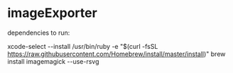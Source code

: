 # imageExporter

dependencies to run:

xcode-select --install
/usr/bin/ruby -e "$(curl -fsSL https://raw.githubusercontent.com/Homebrew/install/master/install)"
brew install imagemagick --use-rsvg
